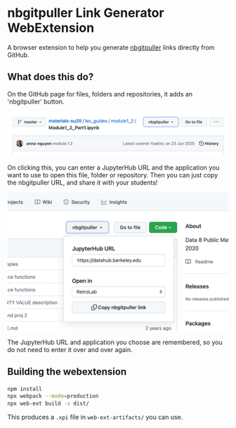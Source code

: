 # nbgitpuller Link Generator WebExtension

A browser extension to help you generate [nbgitpuller](https://jupyterhub.github.io/nbgitpuller/)
links directly from GitHub.

## What does this do?

On the GitHub page for files, folders and repositories, it adds an
'nbgitpuller' button.

![nbgitpuller button](screenshot-button.png)

On clicking this, you can enter a JupyterHub URL and the application
you want to use to open this file, folder or repository. Then you
can just copy the nbgitpuller URL, and share it with your students!

![nbgitpuller popover](screenshot-popover.png)

The JupyterHub URL and application you choose are remembered, so
you do not need to enter it over and over again.

## Building the webextension

```bash
npm install
npx webpack --mode=production
npx web-ext build -s dist/
```

This produces a `.xpi` file in `web-ext-artifacts/` you can use.
